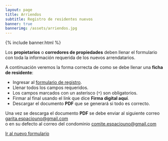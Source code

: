```yaml
---
layout: page
title: Arriendos
subtitle: Registro de residentes nuevos
banner: true
bannerimg: /assets/arriendos.jpg
---
```


{% include banner.html %}

Los **propietarios** o **corredores de propiedades** deben llenar el formulario con toda la información requerida de los nuevos arrendatarios.

A continuación veremos la forma correcta de como se debe llenar una **ficha de residente**:

- Ingresar al [formulario de registro](ficha.html).
- Llenar todos los campos requeridos.
- Los campos marcados con un asterisco (`*`) son obligatorios.
- Firmar al final usando el link que dice **Firma digital aquí**.
- Descargar el documento **PDF** que se generará si todo es correcto.

Una vez se descarga el documento **PDF** se debe enviar al siguiente correo <a href="mailto:garita.espaciouno@gmail.com">garita.espaciouno@gmail.com</a><br> o en su defecto al correo del condominio <a href="mailto:comite.espaciouno@gmail.com">comite.espaciouno@gmail.com</a>


<a href="ficha.html" target="_self" class="btn btn-primary">
Ir al nuevo formulario
</a>
